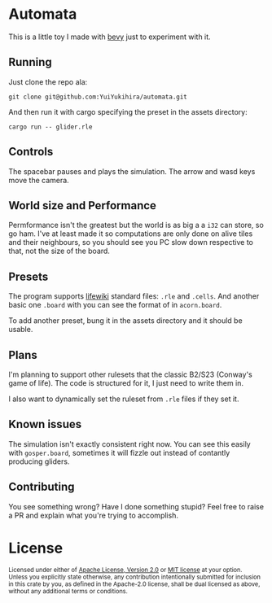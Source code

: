 Automata
========

This is a little toy I made with [bevy](https://github.com/bevyengine/bevy) just to experiment with it.


## Running
Just clone the repo ala:

`git clone git@github.com:YuiYukihira/automata.git`

And then run it with cargo specifying the preset in the assets directory:

`cargo run -- glider.rle`

## Controls
The spacebar pauses and plays the simulation.
The arrow and wasd keys move the camera.

## World size and Performance
Permformance isn't the greatest but the world is as big a a `i32` can store, so
go ham. I've at least made it so computations are only done on alive tiles and their neighbours,
so you should see you PC slow down respective to that, not the size of the board.

## Presets
The program supports [lifewiki](https://conwaylife.com/wiki/Main_Page) standard files: `.rle` and `.cells`. And another basic one `.board` with you can see the format of in `acorn.board`.

To add another preset, bung it in the assets directory and it should be usable.

## Plans
I'm planning to support other rulesets that the classic B2/S23 (Conway's game of life).
The code is structured for it, I just need to write them in.

I also want to dynamically set the ruleset from `.rle` files if they set it.

## Known issues
The simulation isn't exactly consistent right now. You can see this easily with
`gosper.board`, sometimes it will fizzle out instead of contantly producing gliders.

## Contributing
You see something wrong? Have I done something stupid? Feel free to raise a PR and explain what you're trying to accomplish.

# License
<sup>
Licensed under either of <a href="LICENSE-APACHE">Apache License, Version
2.0</a> or <a href="LICENSE-MIT">MIT license</a> at your option.
</sup>

<br/>

<sub>
Unless you explicitly state otherwise, any contribution intentionally submitted
for inclusion in this crate by you, as defined in the Apache-2.0 license, shall
be dual licensed as above, without any additional terms or conditions.
</sub>